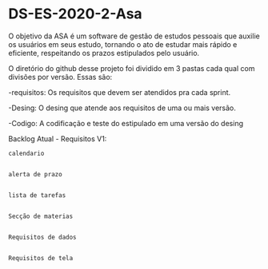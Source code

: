 # DS-ES-2020-2-Asa
O objetivo da ASA é um software de gestão de estudos pessoais que auxilie os usuários em seus estudo, tornando o ato de estudar mais rápido e eficiente, respeitando os prazos estipulados pelo usuário.

O diretório do github desse projeto foi dividido em 3 pastas cada qual com divisões por versão. Essas são:

  -requisitos: Os requisitos que devem ser atendidos pra cada sprint.
  
  
  -Desing: O desing que atende aos requisitos de uma ou mais versão.
  
  
  -Codigo: A codificação e teste do estipulado em uma versão do desing
  
Backlog Atual - Requisitos V1:
    
    
    calendario
    
    
    alerta de prazo
    
    
    lista de tarefas
    
    
    Secção de materias
    
    
    Requisitos de dados
    
    
    Requisitos de tela
    

